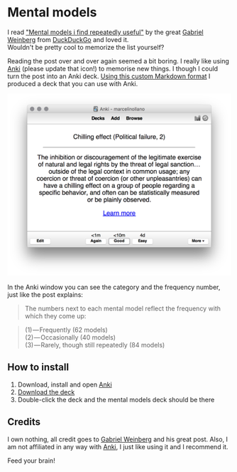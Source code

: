 # Mental models

I read ["Mental models i find repeatedly useful"](https://medium.com/@yegg/mental-models-i-find-repeatedly-useful-936f1cc405d#.ngjmxnx5x) by the great [Gabriel Weinberg](https://twitter.com/yegg) from [DuckDuckGo](https://duckduckgo.com) and loved it.<br/>
Wouldn't be pretty cool to memorize the list yourself? 

Reading the post over and over again seemed a bit boring. I really like using [Anki](http://ankisrs.net) (please update that icon!) to memorise new things. I though I could turn the post into an Anki deck. [Using this custom Markdown format](https://gist.github.com/marcelinollano/de710e3d3665162ac752) I produced a deck that you can use with Anki.

<img width="634" alt="Anki" src="screen-shot.png">

In the Anki window you can see the category and the frequency number, just like the post explains:

> The numbers next to each mental model reflect the frequency with which they come up: 

> (1) — Frequently (62 models) <br/>
> (2) — Occasionally (40 models) <br/>
> (3) — Rarely, though still repeatedly (84 models)

## How to install

1. Download, install and open [Anki](http://ankisrs.net/#download)
2. [Download the deck](https://github.com/marcelinollano/mental-models/blob/master/mental-models.apkg?raw=true)
3. Double-click the deck and the mental models deck should be there

## Credits

I own nothing, all credit goes to [Gabriel Weinberg](https://twitter.com/yegg) and his great post. Also, I am not affiliated in any way with [Anki](http://ankisrs.net), I just like using it and I recommend it.

Feed your brain!
